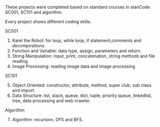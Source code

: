 These projects were completed based on standard courses in stanCode SC001, SC101 and algorithm.

Every project shows different coding skills.

SC001

1. Karel the Robot: for loop, while loop, if statement,comments and decompositions.
2. Function and Variable: data type, assign, parameters and return.
3. String Manipulation: input, print, concatenation, string methods and file reading.
4. Image Processing: reading image data and image processing.

SC101

5. Object Oriented: constructor, attribute, method, super club, sub class and import.
6. Data Structure: list, stack, queue, dict, tuple, priority queue, linkedlist, tree, data processing and web crawler.

Algorithm

7. Algorithm: recursion, DFS and BFS.
